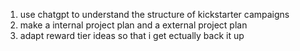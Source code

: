 1. use chatgpt to understand the structure of kickstarter campaigns
2. make a internal project plan and a external project plan
3. adapt reward tier ideas so that i get ectually back it up 